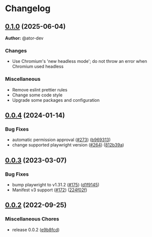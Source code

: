 # Changelog

## [0.1.0](https://github.com/ator-dev/playwright-webextext/compare/v0.0.4...v0.1.0) (2025-06-04)

**Author:** @ator-dev

### Changes

* Use Chromium's 'new headless mode'; do not throw an error when Chromium used headless

### Miscellaneous

* Remove eslint prettier rules
* Change some code style
* Upgrade some packages and configuration


## [0.0.4](https://github.com/ueokande/playwright-webextext/compare/v0.0.3...v0.0.4) (2024-01-14)

### Bug Fixes

* automatic permission approval ([#273](https://github.com/ueokande/playwright-webextext/issues/273)) ([b969313](https://github.com/ueokande/playwright-webextext/commit/b969313eee69fd990dc5843e2e793608d92143af))
* change supported playwright version ([#264](https://github.com/ueokande/playwright-webextext/issues/264)) ([812b39a](https://github.com/ueokande/playwright-webextext/commit/812b39a89488f2d58f80b332ef57fd123d12accf))


## [0.0.3](https://github.com/ueokande/playwright-webextext/compare/v0.0.2...v0.0.3) (2023-03-07)

### Bug Fixes

* bump playwright to v1.31.2 ([#175](https://github.com/ueokande/playwright-webextext/issues/175)) ([d1f9145](https://github.com/ueokande/playwright-webextext/commit/d1f9145a3f47afd310276fbd198c1c96c08c166a))
* Manifest v3 support ([#172](https://github.com/ueokande/playwright-webextext/pull/172)) ([224f02f](https://github.com/ueokande/playwright-webextext/commit/224f02fb68e3125a9f0ee7cda3e4a2392c349f70))


## [0.0.2](https://github.com/ueokande/playwright-webextext/compare/v0.0.1...v0.0.2) (2022-09-25)

### Miscellaneous Chores

* release 0.0.2 ([e9b8fcd](https://github.com/ueokande/playwright-webextext/commit/e9b8fcde8ecf2798929ee231d7c526ba1dfa8935))
